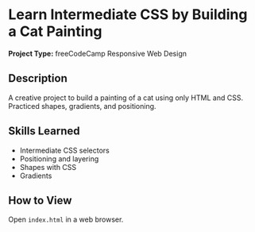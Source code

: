 # Learn Intermediate CSS by Building a Cat Painting

**Project Type:** freeCodeCamp Responsive Web Design

## Description
A creative project to build a painting of a cat using only HTML and CSS. Practiced shapes, gradients, and positioning.

## Skills Learned
- Intermediate CSS selectors
- Positioning and layering
- Shapes with CSS
- Gradients

## How to View
Open `index.html` in a web browser.
